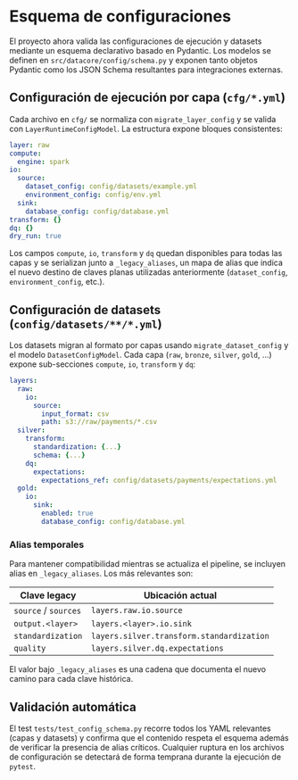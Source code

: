 # Esquema de configuraciones

El proyecto ahora valida las configuraciones de ejecución y datasets mediante un
esquema declarativo basado en Pydantic. Los modelos se definen en
`src/datacore/config/schema.py` y exponen tanto objetos Pydantic como los JSON
Schema resultantes para integraciones externas.

## Configuración de ejecución por capa (`cfg/*.yml`)

Cada archivo en `cfg/` se normaliza con `migrate_layer_config` y se valida con
`LayerRuntimeConfigModel`. La estructura expone bloques consistentes:

```yaml
layer: raw
compute:
  engine: spark
io:
  source:
    dataset_config: config/datasets/example.yml
    environment_config: config/env.yml
  sink:
    database_config: config/database.yml
transform: {}
dq: {}
dry_run: true
```

Los campos `compute`, `io`, `transform` y `dq` quedan disponibles para todas las
capas y se serializan junto a `_legacy_aliases`, un mapa de alias que indica el
nuevo destino de claves planas utilizadas anteriormente (`dataset_config`,
`environment_config`, etc.).

## Configuración de datasets (`config/datasets/**/*.yml`)

Los datasets migran al formato por capas usando `migrate_dataset_config` y el
modelo `DatasetConfigModel`. Cada capa (`raw`, `bronze`, `silver`, `gold`, ...)
expone sub-secciones `compute`, `io`, `transform` y `dq`:

```yaml
layers:
  raw:
    io:
      source:
        input_format: csv
        path: s3://raw/payments/*.csv
  silver:
    transform:
      standardization: {...}
      schema: {...}
    dq:
      expectations:
        expectations_ref: config/datasets/payments/expectations.yml
  gold:
    io:
      sink:
        enabled: true
        database_config: config/database.yml
```

### Alias temporales

Para mantener compatibilidad mientras se actualiza el pipeline, se incluyen
alias en `_legacy_aliases`. Los más relevantes son:

| Clave legacy          | Ubicación actual                                      |
| --------------------- | ----------------------------------------------------- |
| `source` / `sources`  | `layers.raw.io.source`                                |
| `output.<layer>`      | `layers.<layer>.io.sink`                              |
| `standardization`     | `layers.silver.transform.standardization`            |
| `quality`             | `layers.silver.dq.expectations`                       |

El valor bajo `_legacy_aliases` es una cadena que documenta el nuevo camino
para cada clave histórica.

## Validación automática

El test `tests/test_config_schema.py` recorre todos los YAML relevantes (capas y
datasets) y confirma que el contenido respeta el esquema además de verificar la
presencia de alias críticos. Cualquier ruptura en los archivos de configuración
se detectará de forma temprana durante la ejecución de `pytest`.
